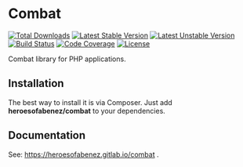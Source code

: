 Combat
=======

[![Total Downloads](https://poser.pugx.org/heroesofabenez/combat/downloads)](https://packagist.org/packages/heroesofabenez/combat) [![Latest Stable Version](https://poser.pugx.org/heroesofabenez/combat/v/stable)](https://packagist.org/packages/heroesofabenez/combat) [![Latest Unstable Version](https://poser.pugx.org/heroesofabenez/combat/v/unstable)](https://packagist.org/packages/heroesofabenez/combat) [![Build Status](https://gitlab.com/heroesofabenez/combat/badges/master/pipeline.svg?ignore_skipped=true)](https://gitlab.com/heroesofabenez/combat/-/commits/master)  [![Code Coverage](https://gitlab.com/heroesofabenez/combat/badges/master/coverage.svg)](https://gitlab.com/heroesofabenez/combat/-/commits/master) [![License](https://poser.pugx.org/heroesofabenez/combat/license)](https://gitlab.com/heroesofabenez/combat/blob/master/LICENSE)

Combat library for PHP applications.

Installation
------------

The best way to install it is via Composer. Just add **heroesofabenez/combat** to your dependencies.

Documentation
-------------
See: https://heroesofabenez.gitlab.io/combat .
